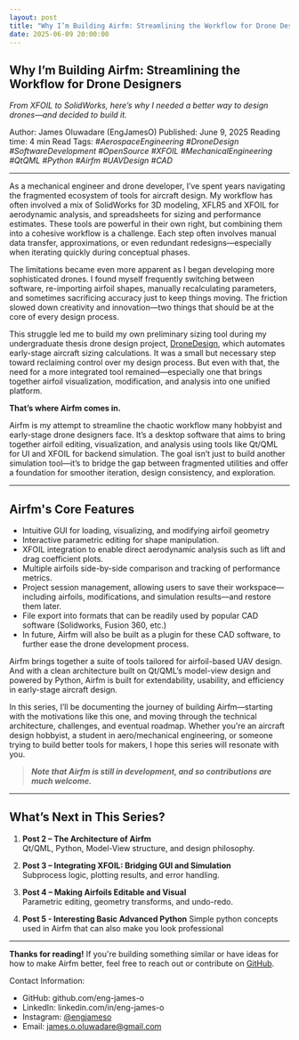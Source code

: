 ```yaml
---
layout: post
title: "Why I’m Building Airfm: Streamlining the Workflow for Drone Designers"
date: 2025-06-09 20:00:00
---
```


## Why I’m Building Airfm: Streamlining the Workflow for Drone Designers

_From XFOIL to SolidWorks, here’s why I needed a better way to design drones—and decided to build it._

Author: James Oluwadare (EngJamesO)
Published: June 9, 2025
Reading time: 4 min Read
Tags: _#AerospaceEngineering #DroneDesign #SoftwareDevelopment #OpenSource #XFOIL #MechanicalEngineering #QtQML #Python #Airfm #UAVDesign #CAD_

---
As a mechanical engineer and drone developer, I’ve spent years navigating the fragmented ecosystem of tools for aircraft design. My workflow has often involved a mix of SolidWorks for 3D modeling, XFLR5 and XFOIL for aerodynamic analysis, and spreadsheets for sizing and performance estimates. These tools are powerful in their own right, but combining them into a cohesive workflow is a challenge. Each step often involves manual data transfer, approximations, or even redundant redesigns—especially when iterating quickly during conceptual phases.

The limitations became even more apparent as I began developing more sophisticated drones. I found myself frequently switching between software, re-importing airfoil shapes, manually recalculating parameters, and sometimes sacrificing accuracy just to keep things moving. The friction slowed down creativity and innovation—two things that should be at the core of every design process.

This struggle led me to build my own preliminary sizing tool during my undergraduate thesis drone design project, [DroneDesign](https://github.com/eng-james-o/DroneDesign), which automates early-stage aircraft sizing calculations. It was a small but necessary step toward reclaiming control over my design process. But even with that, the need for a more integrated tool remained—especially one that brings together airfoil visualization, modification, and analysis into one unified platform.

**That’s where Airfm comes in.**

Airfm is my attempt to streamline the chaotic workflow many hobbyist and early-stage drone designers face. It’s a desktop software that aims to bring together airfoil editing, visualization, and analysis using tools like Qt/QML for UI and XFOIL for backend simulation. The goal isn’t just to build another simulation tool—it’s to bridge the gap between fragmented utilities and offer a foundation for smoother iteration, design consistency, and exploration.

---

## Airfm's Core Features

- Intuitive GUI for loading, visualizing, and modifying airfoil geometry
- Interactive parametric editing for shape manipulation.
- XFOIL integration to enable direct aerodynamic analysis such as lift and drag coefficient plots.
- Multiple airfoils side-by-side comparison and tracking of performance metrics.
- Project session management, allowing users to save their workspace—including airfoils, modifications, and simulation results—and restore them later.
- File export into formats that can be readily used by popular CAD software (Solidworks, Fusion 360, etc.)
- In future, Airfm will also be built as a plugin for these CAD software, to further ease the drone development process.

Airfm brings together a suite of tools tailored for airfoil-based UAV design. And with a clean architecture built on Qt/QML’s model-view design and powered by Python, Airfm is built for extendability, usability, and efficiency in early-stage aircraft design.

In this series, I’ll be documenting the journey of building Airfm—starting with the motivations like this one, and moving through the technical architecture, challenges, and eventual roadmap. Whether you're an aircraft design hobbyist, a student in aero/mechanical engineering, or someone trying to build better tools for makers, I hope this series will resonate with you.

> _**Note that Airfm is still in development, and so contributions are much welcome.**_

---

## What’s Next in This Series?

1. **Post 2 – The Architecture of Airfm**  
Qt/QML, Python, Model-View structure, and design philosophy.

2. **Post 3 – Integrating XFOIL: Bridging GUI and Simulation**  
Subprocess logic, plotting results, and error handling.

3. **Post 4 – Making Airfoils Editable and Visual**  
Parametric editing, geometry transforms, and undo-redo.

4. **Post 5 - Interesting Basic Advanced Python**
Simple python concepts used in Airfm that can also make you look professional

---

**Thanks for reading!** If you're building something similar or have ideas for how to make Airfm better, feel free to reach out or contribute on [GitHub](https://github.com/eng-james-o/Airfm).

Contact Information:

- GitHub: github.com/eng-james-o
- LinkedIn: linkedin.com/in/eng-james-o
- Instagram: [@engjameso](instagram.com/engjameso)
- Email: [james.o.oluwadare@gmail.com](mailto:james.o.oluwadare@gmail.com)
